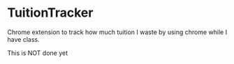 # TuitionTracker
Chrome extension to track how much tuition I waste by using chrome while I have class. 

This is NOT done yet

